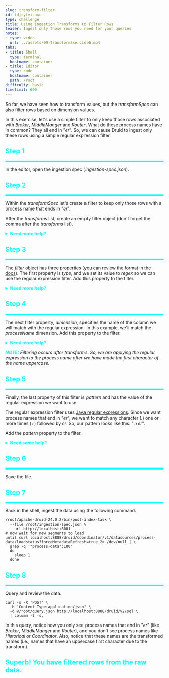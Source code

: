 ```yaml
---
slug: transform-filter
id: tdjryfvisnxc
type: challenge
title: Using Ingestion Transforms to Filter Rows
teaser: Ingest only those rows you need for your queries
notes:
- type: video
  url: ../assets/09-TransformExercise6.mp4
tabs:
- title: Shell
  type: terminal
  hostname: container
- title: Editor
  type: code
  hostname: container
  path: /root
difficulty: basic
timelimit: 600
---
```


So far, we have seen how to transform values, but the _transformSpec_ can also filter rows based on dimension values.


In this exercise, let's use a simple filter to only keep those rows associated with _Broker_, _MiddleManger_ and _Router_.
What do these process names have in common?
They all end in "_er_".
So, we can cause Druid to ingest only these rows using a simple regular expression filter.

<h2 style="color:cyan">Step 1</h2><hr style="color:cyan;background-color:cyan;height:5px">

In the editor, open the ingestion spec (_ingestion-spec.json_).

<h2 style="color:cyan">Step 2</h2><hr style="color:cyan;background-color:cyan;height:5px">

Within the _transformSpec_ let's create a filter to keep only those rows with a process name that ends in "_er_".

After the _transforms_ list, create an empty filter object (don't forget the comma after the _transforms_ list).

<details>
  <summary style="color:cyan"><b>Need more help?</b></summary>
<hr style="color:cyan">
The empty filter object should look like this:
<pre><code>"filter": {
}
</code></pre>
<hr style="color:cyan">
</details>

<h2 style="color:cyan">Step 3</h2><hr style="color:cyan;background-color:cyan;height:5px">

The _filter_ object has three properties (you can review the format in the [docs](https://druid.apache.org/docs/latest/ingestion/ingestion-spec.html#transformspec)).
The first property is _type_, and we set its value to _regex_ so we can use the regular expression filter.
Add this property to the filter.

<details>
  <summary style="color:cyan"><b>Need more help?</b></summary>
<hr style="color:cyan">
The filter should look like this:
<pre><code>"filter": {
    "type": "regex"
}
</code></pre>
<hr style="color:cyan">
</details>

<h2 style="color:cyan">Step 4</h2><hr style="color:cyan;background-color:cyan;height:5px">

The next filter property, _dimension_, specifies the name of the column we will match with the regular expression.
In this example, we'll match the _processName_ dimension.
Add this property to the filter.

<details>
  <summary style="color:cyan"><b>Need more help?</b></summary>
<hr style="color:cyan">
Now, the filter should look like this:
<pre><code>"filter": {
    "type": "regex",
    "dimension": "processName"
}
</code></pre>
<hr style="color:cyan">
</details>

<p><span style="color:cyan"><strong><em>NOTE: </em></strong></span><i>Filtering occurs after transforms.
So, we are applying the regular expression to the process name <i>after</i> we have made the first character of the name uppercase.
</i></p>

<h2 style="color:cyan">Step 5</h2><hr style="color:cyan;background-color:cyan;height:5px">

Finally, the last property of this filter is _pattern_ and has the value of the regular expression we want to use.


The regular expression filter uses [Java regular expressions](https://docs.oracle.com/javase/6/docs/api/java/util/regex/Pattern.html).
Since we want process names that end in "_er_", we want to match any character (_._) one or more times (_+_) followed by _er_.
So, our pattern looks like this: "_.+er_".


Add the _pattern_ property to the filter.

<details>
  <summary style="color:cyan"><b>Need some help?</b></summary>
<hr style="color:cyan">
You want the filter to look like this:
<pre><code>"filter": {
  "type": "regex",
  "dimension": "processName",
  "pattern": ".+er"
}
</code></pre>
<hr style="color:cyan">
</details>

<h2 style="color:cyan">Step 6</h2><hr style="color:cyan;background-color:cyan;height:5px">

Save the file.

<h2 style="color:cyan">Step 7</h2><hr style="color:cyan;background-color:cyan;height:5px">

Back in the shell, ingest the data using the following command.

```
/root/apache-druid-24.0.2/bin/post-index-task \
  --file /root/ingestion-spec.json \
  --url http://localhost:8081
# now wait for new segments to load
until curl localhost:8888/druid/coordinator/v1/datasources/process-data/loadstatus?forceMetadataRefresh=true 2> /dev/null | \
  grep -q '"process-data":100'
  do
    sleep 1
  done
```

<h2 style="color:cyan">Step 8</h2><hr style="color:cyan;background-color:cyan;height:5px">

Query and review the data.

```
curl -s -X 'POST' \
  -H 'Content-Type:application/json' \
  -d @/root/query.json http://localhost:8888/druid/v2/sql \
  | column -t -s,
```

In this query, notice how you only see process names that end in "_er_" (like _Broker_, _MiddleManger_ and _Router_), and you don't see process names like _Historical_ or _Coordinator_.
Also, notice that these names are the transformed names (i.e., names that have an uppercase first character due to the transform).

<h2 style="color:cyan">Superb! You have filtered rows from the raw data.</h2>
